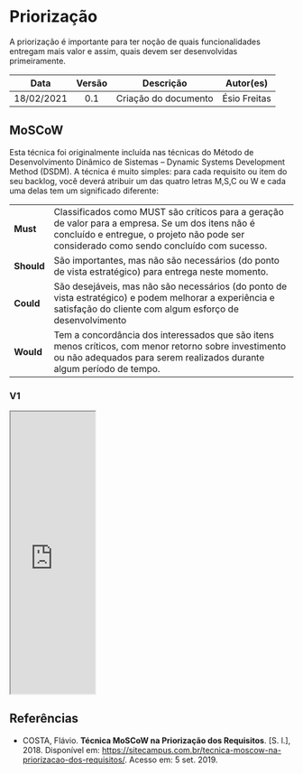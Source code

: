 # Priorização

A priorização é importante para ter noção de quais funcionalidades entregam mais valor e assim, quais devem ser desenvolvidas primeiramente.

|    Data    | Versão |      Descrição       |  Autor(es)   |
| :--------: | :----: | :------------------: | :----------: |
| 18/02/2021 |  0.1   | Criação do documento | Ésio Freitas |

## MoSCoW

Esta técnica foi originalmente incluída nas técnicas do Método de Desenvolvimento Dinâmico de Sistemas – Dynamic Systems Development Method (DSDM).
A técnica é muito simples: para cada requisito ou item do seu backlog, você deverá atribuir um das quatro letras M,S,C ou W e cada uma delas tem um significado diferente:

|            |                                                                                                                                                                                               |
| ---------- | --------------------------------------------------------------------------------------------------------------------------------------------------------------------------------------------- |
| **Must**   | Classificados como MUST são críticos para a geração de valor para a empresa. Se um dos itens não é concluído e entregue, o projeto não pode ser considerado como sendo concluído com sucesso. |
| **Should** | São importantes, mas não são necessários (do ponto de vista estratégico) para entrega neste momento.                                                                                          |
| **Could**  | São desejáveis, mas não são necessários (do ponto de vista estratégico) e podem melhorar a experiência e satisfação do cliente com algum esforço de desenvolvimento                           |
| **Would**  | Tem a concordância dos interessados que são itens menos críticos, com menor retorno sobre investimento ou não adequados para serem realizados durante algum período de tempo.                 |

### V1

<iframe src="https://docs.google.com/spreadsheets/d/e/2PACX-1vShUjDBKl-jvdHEMmKM1PKnT0SPE_2-BcX38KsyYtliPV4L3R9mFs9pWjAuM8mTFT7s1Q8Xdr9gMZaC/pubhtml?widget=true&amp;headers=false" width="150px" height="500px"></iframe>

<!-- **Autor(es):** [Esio Gustavo](https://github.com/EsioFreitas) e [Lucas Dutra](https://github.com/lucasdutraf). -->

## Referências

- COSTA, Flávio. **Técnica MoSCoW na Priorização dos Requisitos**. [S. l.], 2018. Disponível em: https://sitecampus.com.br/tecnica-moscow-na-priorizacao-dos-requisitos/. Acesso em: 5 set. 2019.
